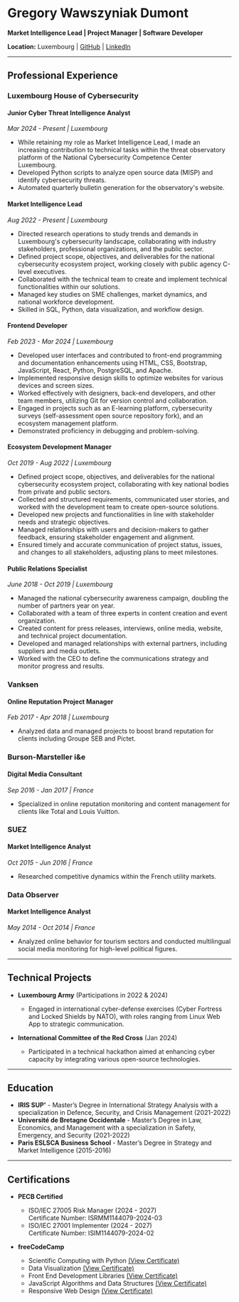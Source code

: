 # Gregory Wawszyniak Dumont

**Market Intelligence Lead | Project Manager | Software Developer**

**Location:** Luxembourg | [GitHub](https://github.com/gregWDumont) | [LinkedIn](https://www.linkedin.com/in/gr%C3%A9gory-wawszyniak-dumont-83836680/)

---

## Professional Experience

### Luxembourg House of Cybersecurity

#### Junior Cyber Threat Intelligence Analyst

*Mar 2024 - Present | Luxembourg*

- While retaining my role as Market Intelligence Lead, I made an increasing contribution to technical tasks within the threat observatory platform of the National Cybersecurity Competence Center Luxembourg.
- Developed Python scripts to analyze open source data (MISP)  and identify cybersecurity threats.
- Automated quarterly bulletin generation for the observatory's website.

#### Market Intelligence Lead

*Aug 2022 - Present | Luxembourg*

- Directed research operations to study trends and demands in Luxembourg's cybersecurity landscape, collaborating with industry stakeholders, professional organizations, and the public sector.
- Defined project scope, objectives, and deliverables for the national cybersecurity ecosystem project, working closely with public agency C-level executives.
- Collaborated with the technical team to create and implement technical functionalities within our solutions.
- Managed key studies on SME challenges, market dynamics, and national workforce development.
- Skilled in SQL, Python, data visualization, and workflow design.

#### Frontend Developer

*Feb 2023 - Mar 2024 | Luxembourg*

- Developed user interfaces and contributed to front-end programming and documentation enhancements using HTML, CSS, Bootstrap, JavaScript, React, Python, PostgreSQL, and Apache.
- Implemented responsive design skills to optimize websites for various devices and screen sizes.
- Worked effectively with designers, back-end developers, and other team members, utilizing Git for version control and collaboration.
- Engaged in projects such as an E-learning platform, cybersecurity surveys (self-assessment open source repository fork), and an ecosystem management platform.
- Demonstrated proficiency in debugging and problem-solving.

#### Ecosystem Development Manager

*Oct 2019 - Aug 2022 | Luxembourg*

- Defined project scope, objectives, and deliverables for the national cybersecurity ecosystem project, collaborating with key national bodies from private and public sectors.
- Collected and structured requirements, communicated user stories, and worked with the development team to create open-source solutions.
- Developed new projects and functionalities in line with stakeholder needs and strategic objectives.
- Managed relationships with users and decision-makers to gather feedback, ensuring stakeholder engagement and alignment.
- Ensured timely and accurate communication of project status, issues, and changes to all stakeholders, adjusting plans to meet milestones.

#### Public Relations Specialist

*June 2018 - Oct 2019 | Luxembourg*

- Managed the national cybersecurity awareness campaign, doubling the number of partners year on year.
- Collaborated with a team of three experts in content creation and event organization.
- Created content for press releases, interviews, online media, website, and technical project documentation.
- Developed and managed relationships with external partners, including suppliers and media outlets.
- Worked with the CEO to define the communications strategy and monitor progress and results.

### Vanksen

#### Online Reputation Project Manager

*Feb 2017 - Apr 2018 | Luxembourg*

- Analyzed data and managed projects to boost brand reputation for clients including Groupe SEB and Pictet.

### Burson-Marsteller i&e

#### Digital Media Consultant

*Sep 2016 - Jan 2017 | France*

- Specialized in online reputation monitoring and content management for clients like Total and Louis Vuitton.

### SUEZ

#### Market Intelligence Analyst

*Oct 2015 - Jun 2016 | France*

- Researched competitive dynamics within the French utility markets.

### Data Observer

#### Market Intelligence Analyst

*May 2014 - Oct 2014 | France*

- Analyzed online behavior for tourism sectors and conducted multilingual social media monitoring for high-level political figures.

---

## Technical Projects

- **Luxembourg Army** (Participations in 2022 & 2024)
  - Engaged in international cyber-defense exercises (Cyber Fortress and Locked Shields by NATO), with roles ranging from Linux Web App to strategic communication.

- **International Committee of the Red Cross** (Jan 2024)
  - Participated in a technical hackathon aimed at enhancing cyber capacity by integrating various open-source technologies.

---

## Education

- **IRIS SUP'** - Master’s Degree in International Strategy Analysis with a specialization in Defence, Security, and Crisis Management (2021-2022)
- **Université de Bretagne Occidentale** - Master’s Degree in Law, Economics, and Management with a specialization in Safety, Emergency, and Security (2021-2022)
- **Paris ESLSCA Business School** - Master’s Degree in Strategy and Market Intelligence (2015-2016)

---

## Certifications

- **PECB Certified**
  - ISO/IEC 27005 Risk Manager (2024 - 2027)  
    Certificate Number: ISRMM1144079-2024-03
  - ISO/IEC 27001 Implementer (2024 - 2027)  
    Certificate Number: ISIM1144079-2024-02

- **freeCodeCamp**
  - Scientific Computing with Python [(View Certificate)](https://freecodecamp.org/certification/GregWDumont/scientific-computing-with-python-v7)
  - Data Visualization [(View Certificate)](https://freecodecamp.org/certification/GregWDumont/data-visualization)
  - Front End Development Libraries [(View Certificate)](https://freecodecamp.org/certification/GregWDumont/front-end-development-libraries)
  - JavaScript Algorithms and Data Structures [(View Certificate)](https://freecodecamp.org/certification/GregWDumont/javascript-algorithms-and-data-structures)
  - Responsive Web Design [(View Certificate)](https://freecodecamp.org/certification/GregWDumont/responsive-web-design)
